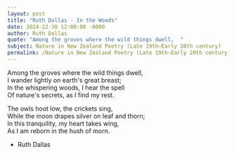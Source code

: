 ```yaml
---
layout: post
title: "Ruth Dallas - In the Woods"
date: 2024-12-30 12:00:00 -0000
author: Ruth Dallas
quote: "Among the groves where the wild things dwell,  "
subject: Nature in New Zealand Poetry (Late 19th–Early 20th century)
permalink: /Nature in New Zealand Poetry (Late 19th–Early 20th century)/Ruth Dallas/Ruth Dallas - In the Woods
---
```


Among the groves where the wild things dwell,  
I wander lightly on earth's great breast;  
In the whispering woods, I hear the spell  
Of nature's secrets, as I find my rest.  

The owls hoot low, the crickets sing,  
While the moon drapes silver on leaf and thorn;  
In this tranquility, my heart takes wing,  
As I am reborn in the hush of morn.

- Ruth Dallas
